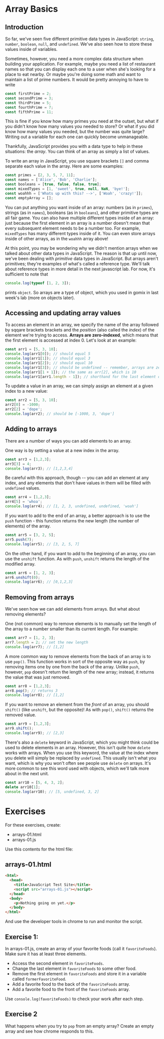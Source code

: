 # Array Basics

## Introduction

So far, we've seen five different primitive data types in JavaScript: `string`, `number`, `boolean`, `null`, and `undefined`. We've also seen how to store these values inside of variables.

Sometimes, however, you need a more complex data structure when building your application. For example, maybe you need a list of restaurant names so that you can display each one to a user when she's looking for a place to eat nearby. Or maybe you're doing some math and want to maintain a list of prime numbers. It would be pretty annoying to have to write

~~~javascript
const firstPrime = 2;
const secondPrime = 3;
const thirdPrime = 5;
const fourthPrime = 7;
const fifthPrime = 11;
~~~

This is fine if you know how many primes you need at the outset, but what if you didn't know how many values you needed to store? Or what if you did know how many values you needed, but the number was quite large? Writing out a variable for each one can quickly become unmanageable.

Thankfully, JavaScript provides you with a data type to help in these situations: the _array_. You can think of an array as simply a list of values.

To write an array in JavaScript, you use square brackets `[]` and comma separate each value in the array. Here are some examples:

~~~javascript
const primes = [2, 3, 5, 7, 11];
const names = ['Alice', 'Bob', 'Charlie'];
const booleans = [true, false, false, true];
const mixedTypes = [1, 'sweet', true, null, NaN, 'bye!'];
const woahhh = ['Whats up with this? -->', ['Woah', 'crazy!']];
const emptyArray = [];
~~~

You can put anything you want inside of an array: numbers (as in `primes`), strings (as in `names`), booleans (as in `booleans`), and other primitive types are all fair game. You can also have multiple different types inside of an array: just because the first element in an array is a number doesn't mean that every subsequent element needs to be a number too. For example, `mixedTypes` has many different types inside of it. You can even store arrays inside of other arrays, as in the `woahhh` array above!

At this point, you may be wondering why we didn't mention arrays when we talked about other data types in JavaScript. The reason is that up until now, we've been dealing with _primitive_ data types in JavaScript. But arrays aren't primitives; they're examples of what's called a reference type. We'll talk about reference types in more detail in the next javascript lab. For now, it's sufficient to note that

~~~javascript
console.log(typeof [1, 2, 3]);
~~~

prints `object`. So arrays are a type of object, which you used in gomix in last week's lab (more on objects later).

## Accessing and updating array values

To access an element in an array, we specify the name of the array followed by sqqare brackets brackets and the _position_ (also called the _index_) of the element we're trying to access. **Arrays are zero-indexed**, which means that the first element is accessed at index 0\. Let's look at an example:

~~~javascript
const arr1 = [5, 3, 10];
console.log(arr1[0]); // should equal 5
console.log(arr1[1]); // should equal 3
console.log(arr1[2]); // should equal 10
console.log(arr1[3]); // should be undefined -- remember, arrays are zero-indexed!
console.log(arr1[1 + 1]); // the same as arr[2], which is 10
console.log(arr1[arr1.length - 1]); // shorthand for the last element of an array, in this case 10
~~~

To update a value in an array, we can simply assign an element at a given index to a new value:

~~~javascript
const arr2 = [5, 3, 10];
arr2[0] = -1000;
arr2[2] = 'dope';
console.log(arr2); // should be [-1000, 3, 'dope']
~~~

## Adding to arrays

There are a number of ways you can add elements to an array.

One way is by setting a value at a new index in the array.

~~~javascript
const arr3 = [1,2,3];
arr3[3] = 4;
console.log(arr3); // [1,2,3,4]
~~~

Be careful with this approach, though -- you can add an element at any index, and any elements that don't have values in them will be filled with `undefined` values.

~~~javascript
const arr4 = [1,2,3];
arr4[5] = 'whoa';
console.log(arr4); // [1, 2, 3, undefined, undefined, 'woah']
~~~

If you want to add to the end of an array, a better approach is to use the `push` function - this function returns the new length (the number of elements) of the array.

~~~javascript
const arr5 = [3, 2, 5];
arr5.push(7); 
console.log(arr5); // [3, 2, 5, 7]
~~~

On the other hand, if you want to add to the beginning of an array, you can use the `unshift` function. As with `push`, `unshift` returns the length of the modified array.

~~~javascript
const arr6 = [1, 2, 3];
arr6.unshift(0);
console.log(arr6); // [0,1,2,3]
~~~

## Removing from arrays

We've seen how we can add elements from arrays. But what about removing elements?

One (not common) way to remove elements is to manually set the length of the array to a number smaller than its current length. For example:

~~~javascript
const arr7 = [1, 2, 3];
arr7.length = 2; // set the new length
console.log(arr7); // [1,2]
~~~

A more common way to remove elements from the back of an array is to use `pop()`. This function works in sort of the opposite way as `push`, by removing items one by one from the back of the array. Unlike `push`, however, `pop` doesn't return the length of the new array; instead, it returns the value that was just removed.

~~~javascript
const arr8 = [1,2,3];
arr8.pop(); // returns 3
console.log(arr8); // [1,2]
~~~

If you want to remove an element from the _front_ of an array, you should `shift()` (like `unshift`, but the opposite)! As with `pop()`, `shift()` returns the removed value.

~~~javascript
const arr9 = [1,2,3];
arr9.shift();
console.log(arr9); // [2,3]
~~~

There's also a `delete` keyword in JavaScript, which you might think could be used to delete elements in an array. However, this isn't quite how `delete` works with arrays. When you use this keyword, the value at the index where you delete will simply be replaced by `undefined`. This usually isn't what you want, which is why you won't often see people use `delete` on arrays. It's more common to see this word used with objects, which we'll talk more about in the next unit.

~~~javascript
const arr10 = [5, 4, 3, 2];
delete arr10[1];
console.log(arr10); // [5, undefined, 3, 2]
~~~

# Exercises

For these exercises, create:

- arrays-01.html
- arrays-01.js

Use this contents for the html file:

## arrays-01.html

~~~html
<html> 
  <head>
    <title>JavaScript Test Site</title>
    <script src="arrays-01.js"></script>
  </head>
  <body>
    <p>Nothing going on yet.</p>
  </body>
</html>
~~~

And use the developer tools in chrome to run and monitor the script.

## Exercise 1:

In arrays-01.js, create an array of your favorite foods (call it `favoriteFoods`). Make sure it has at least three elements.

- Access the second element in `favoriteFoods`.
- Change the last element in `favoriteFoods` to some other food.
- Remove the first element in `favoriteFoods` and store it in a variable called `formerFavoriteFood`.
- Add a favorite food to the back of the `favoriteFoods` array.
- Add a favorite food to the front of the `favoriteFoods` array.

Use `console.log(favoriteFoods)` to check your work after each step.

## Exercise 2

What happens when you try to `pop` from an empty array? Create an empty array and see how chrome responds to this.

